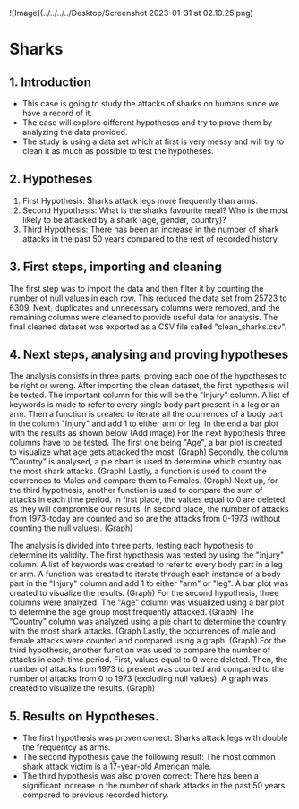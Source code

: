 ![Image](../../../../Desktop/Screenshot 2023-01-31 at 02.10.25.png)

# Sharks



## 1. Introduction


- This case is going to study the attacks of sharks on humans since we have a record of it. 
- The case will explore different hypotheses and try to prove them by analyzing the data provided.
- The study is using a data set which at first is very messy and will try to clean it as much as possible to test the hypotheses.

## 2. Hypotheses

1. First Hypothesis: Sharks attack legs more frequently than arms.
2. Second Hypothesis: What is the sharks favourite meal? Who is the most likely to be attacked by a shark (age, gender, country)?
3. Third Hypothesis: There has been an increase in the number of shark attacks in the past 50 years compared to the rest of recorded history.

## 3. First steps, importing and cleaning

The first step was to import the data and then filter it by counting the number of null values in each row. This reduced the data set from 25723 to 6309. Next, duplicates and unnecessary columns were removed, and the remaining columns were cleaned to provide useful data for analysis. The final cleaned dataset was exported as a CSV file called "clean_sharks.csv".

## 4. Next steps, analysing and proving hypotheses

The analysis consists in three parts, proving each one of the hypotheses to be right or wrong. 
After importing the clean dataset, the first hypothesis will be tested. The important column for this will be the "Injury" column.
A list of keywords is made to refer to every single body part present in a leg or an arm. 
Then a function is created to iterate all the ocurrences of a body part in the column "Injury" and add 1 to either arm or leg.
In the end a bar plot with the results as shown below
(Add image)
For the next hypothesis three columns have to be tested. The first one being "Age", a bar plot is created to visualize what age gets attacked the most. 
(Graph)
Secondly, the column "Country" is analysed, a pie chart is used to determine which country has the most shark attacks.
(Graph)
Lastly, a function is used to count the ocurrences to Males and compare them to Females. 
(Graph)
Next up, for the third hypothesis, another function is used to compare the sum of attacks in each time period.
In first place, the values equal to 0 are deleted, as they will compromise our results.
In second place, the number of attacks from 1973-today are counted and so are the attacks from 0-1973 (without counting the null values).
(Graph)

The analysis is divided into three parts, testing each hypothesis to determine its validity.
The first hypothesis was tested by using the "Injury" column. A list of keywords was created to refer to every body part in a leg or arm. A function was created to iterate through each instance of a body part in the "Injury" column and add 1 to either "arm" or "leg". A bar plot was created to visualize the results.
(Graph)
For the second hypothesis, three columns were analyzed. The "Age" column was visualized using a bar plot to determine the age group most frequently attacked. 
(Graph)
The "Country" column was analyzed using a pie chart to determine the country with the most shark attacks. 
(Graph
Lastly, the occurrences of male and female attacks were counted and compared using a graph.
(Graph)
For the third hypothesis, another function was used to compare the number of attacks in each time period. First, values equal to 0 were deleted. Then, the number of attacks from 1973 to present was counted and compared to the number of attacks from 0 to 1973 (excluding null values). A graph was created to visualize the results.
(Graph)

## 5. Results on Hypotheses.

- The first hypothesis was proven correct: Sharks attack legs with double the frequentcy as arms.
- The second hypothesis gave the following result: The most common shark attack victim is a 17-year-old American male.
- The third hypothesis was also proven correct: There has been a significant increase in the number of shark attacks in the past 50 years compared to previous recorded history.






